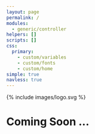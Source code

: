 ```yaml
---
layout: page
permalink: / 
modules:
  - generic/controller
helpers: []
scripts: []
css:
  primary:
    - custom/variables
    - custom/fonts
    - custom/home
simple: true
navless: true
---
```

<div class="t">
  <div class="c">
    <div class="i">{% include images/logo.svg %}</div>
    <h1 class="font-sensitive">Coming Soon ...</h1>
  </div>
</div>